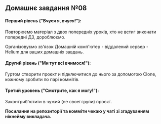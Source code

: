
## Домашнє завдання №08

#### Перший рівень ("Вчуся я, вчуся!"):
Повторюємо матеріал з двох попередніх уроків, хто не встиг виконати попередні ДЗ, дороблюємо.

Організовуємо зв'язок Домашній комп'ютер - віддалений сервер - Helium для ваших домашніх завдань.

#### Другий рівень ("Ми тут всі вчимося!"):
Гуртом створити проєкт и підключитися до нього за допомогою Clone, кожному зробити по парі коммітів.

#### Третий уровень ("Смотрите, как я могу!"):
Законтриб'ютити в чужий (не своеї групи) проєкт. 

**Посилання на репозиторії та комміти чекаю у чаті зі згадуванням нікнейму викладача.**
